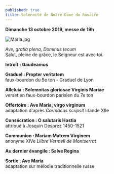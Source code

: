 ```yaml
---
published: true
title: Solennité de Notre-Dame du Rosaire
---
```

**Dimanche 13 octobre 2019, messe de 19h**  

![Maria.jpg]({{site.baseurl}}/images/Maria.jpg)

*Ave, gratia plena, Dominus tecum*  
Salut, pleine de grâce, le Seigneur est avec toi.

**Introït : Gaudeamus**

**Graduel : Propter veritatem**  
faux-bourdon du 5e ton - Graduel de Lyon

**Alleluia : Solemnitas gloriosae Virginis Mariae**  
verset en faux-bourdon parisien du 7e ton

**Offertoire : Ave Maria, virgo virginum**  
adaptation d'après *Cormacus scripsit* Irlande XIIe

**Consécration : O salutaris Hostia**  
attribué à Josquin Desprez 1450-1521

**Communion : Mariam Matrem Virginem**  
anonyme XIVe *Llibre Vermell de Montserrat*

**Au dernier évangile : Salve Regina**  

**Sortie : Ave Maria**  
adaptation sur mélodie traditionnelle russe
